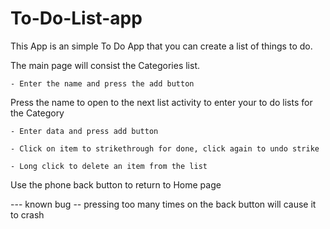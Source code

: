 # To-Do-List-app


This App is an simple To Do App that you can create a list of things to do.

The main page will consist the Categories list.

    - Enter the name and press the add button


Press the name to open to the next list activity to enter your to do lists for the Category
    
    - Enter data and press add button
    
    - Click on item to strikethrough for done, click again to undo strike
    
    - Long click to delete an item from the list


Use the phone back button to return to Home page




--- known bug -- pressing too many times on the back button will cause it to crash









